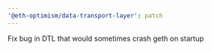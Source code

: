 ```yaml
---
'@eth-optimism/data-transport-layer': patch
---
```


Fix bug in DTL that would sometimes crash geth on startup
